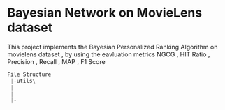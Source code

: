 # Bayesian Network on MovieLens dataset  
This project implements the Bayesian Personalized Ranking Algorithm on movielens dataset , by using the eavluation metrics NGCG , HIT Ratio , Precision , Recall , MAP , F1 Score  
```python
File Structure
 |-utils\
 |
 |
 |-

```